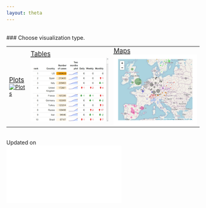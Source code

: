 ```yaml
---
layout: theta
---
```

<br>
### Choose visualization type.
<br>
<table class="center fit">
  <tr>
    <td> 
      <abbr title="Plots of the virus developement"> <lli> <a href="plots">
      <big> Plots </big> <br> <img  class="center fit" src="corona/plots/plots-anim_mini.gif" alt="Plots" width = "450"> 
      </a></lli> </abbr>
    </td>
    <td> 
      <abbr title="Ranking of infected countries"> <lli> <a href="tab">
      <big> Tables </big> <br> <img  class="center fit" src="corona/plots/tab_mini.jpeg" alt="Tables"  > 
      </a></lli> </abbr>
    </td>
    <td> 
      <abbr title="Map with the virus spread"> <lli> <a href="map">
      <big> Maps </big> <br> <img  class="center fit" src="corona/plots/map_mini.jpeg" alt="Maps"> 
      </a></lli> </abbr>
    </td>

  </tr>
</table>
<br>
Updated on
<br>
<embed src="corona/plots/time.txt">



